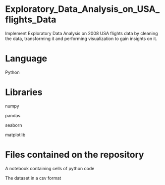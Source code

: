 # Exploratory_Data_Analysis_on_USA_flights_Data

Implement Exploratory Data Analysis on 2008 USA flights data by cleaning the data, transforming it and performing visualization to gain insights on it.

# Language

Python

# Libraries

numpy 

pandas

seaborn

matplotlib

# Files contained on the repository

A notebook containing cells of python code

The dataset in a csv format
